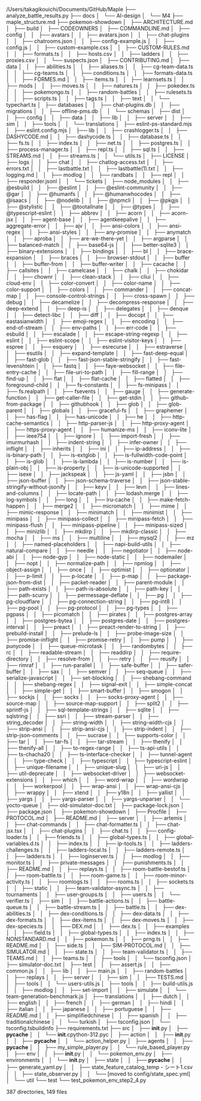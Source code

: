 /Users/takagikouichi/Documents/GitHub/Maple
├── analyze_battle_results.py
├── docs
│   └── AI-design
│       └── M4
├── maple_structure.md
├── pokemon-showdown
│   ├── ARCHITECTURE.md
│   ├── build
│   ├── CODEOWNERS
│   ├── COMMANDLINE.md
│   ├── config
│   │   ├── avatars
│   │   ├── avatars.json
│   │   ├── chat-plugins
│   │   ├── chatrooms.json
│   │   ├── config-example.js
│   │   ├── config.js
│   │   ├── custom-example.css
│   │   ├── CUSTOM-RULES.md
│   │   ├── formats.ts
│   │   ├── hosts.csv
│   │   ├── ladders
│   │   ├── proxies.csv
│   │   └── suspects.json
│   ├── CONTRIBUTING.md
│   ├── data
│   │   ├── abilities.ts
│   │   ├── aliases.ts
│   │   ├── cg-team-data.ts
│   │   ├── cg-teams.ts
│   │   ├── conditions.ts
│   │   ├── formats-data.ts
│   │   ├── FORMES.md
│   │   ├── items.ts
│   │   ├── learnsets.ts
│   │   ├── mods
│   │   ├── moves.ts
│   │   ├── natures.ts
│   │   ├── pokedex.ts
│   │   ├── pokemongo.ts
│   │   ├── random-battles
│   │   ├── rulesets.ts
│   │   ├── scripts.ts
│   │   ├── tags.ts
│   │   ├── text
│   │   └── typechart.ts
│   ├── databases
│   │   ├── chat-plugins.db
│   │   ├── migrations
│   │   ├── offline-pms.db
│   │   └── schemas
│   ├── dist
│   │   ├── config
│   │   ├── data
│   │   ├── lib
│   │   ├── server
│   │   ├── sim
│   │   ├── tools
│   │   └── translations
│   ├── eslint-ps-standard.mjs
│   ├── eslint.config.mjs
│   ├── lib
│   │   ├── crashlogger.ts
│   │   ├── DASHYCODE.md
│   │   ├── dashycode.ts
│   │   ├── database.ts
│   │   ├── fs.ts
│   │   ├── index.ts
│   │   ├── net.ts
│   │   ├── postgres.ts
│   │   ├── process-manager.ts
│   │   ├── repl.ts
│   │   ├── sql.ts
│   │   ├── STREAMS.md
│   │   ├── streams.ts
│   │   └── utils.ts
│   ├── LICENSE
│   ├── logs
│   │   ├── chat
│   │   ├── chatlog-access.txt
│   │   ├── errors.txt
│   │   ├── lastbattle.txt
│   │   ├── lastbattle(1).txt
│   │   ├── logging.md
│   │   ├── modlog
│   │   ├── randbats
│   │   ├── repl
│   │   ├── responder.jsonl
│   │   └── tickets
│   ├── node_modules
│   │   ├── @esbuild
│   │   ├── @eslint
│   │   ├── @eslint-community
│   │   ├── @gar
│   │   ├── @humanfs
│   │   ├── @humanwhocodes
│   │   ├── @isaacs
│   │   ├── @nodelib
│   │   ├── @npmcli
│   │   ├── @pkgjs
│   │   ├── @stylistic
│   │   ├── @tootallnate
│   │   ├── @types
│   │   ├── @typescript-eslint
│   │   ├── abbrev
│   │   ├── acorn
│   │   ├── acorn-jsx
│   │   ├── agent-base
│   │   ├── agentkeepalive
│   │   ├── aggregate-error
│   │   ├── ajv
│   │   ├── ansi-colors
│   │   ├── ansi-regex
│   │   ├── ansi-styles
│   │   ├── any-promise
│   │   ├── anymatch
│   │   ├── aproba
│   │   ├── are-we-there-yet
│   │   ├── argparse
│   │   ├── balanced-match
│   │   ├── base64-js
│   │   ├── better-sqlite3
│   │   ├── binary-extensions
│   │   ├── bindings
│   │   ├── bl
│   │   ├── brace-expansion
│   │   ├── braces
│   │   ├── browser-stdout
│   │   ├── buffer
│   │   ├── buffer-from
│   │   ├── buffer-writer
│   │   ├── cacache
│   │   ├── callsites
│   │   ├── camelcase
│   │   ├── chalk
│   │   ├── chokidar
│   │   ├── chownr
│   │   ├── clean-stack
│   │   ├── cliui
│   │   ├── cloud-env
│   │   ├── color-convert
│   │   ├── color-name
│   │   ├── color-support
│   │   ├── colors
│   │   ├── commander
│   │   ├── concat-map
│   │   ├── console-control-strings
│   │   ├── cross-spawn
│   │   ├── debug
│   │   ├── decamelize
│   │   ├── decompress-response
│   │   ├── deep-extend
│   │   ├── deep-is
│   │   ├── delegates
│   │   ├── denque
│   │   ├── detect-libc
│   │   ├── diff
│   │   ├── docopt
│   │   ├── eastasianwidth
│   │   ├── emoji-regex
│   │   ├── encoding
│   │   ├── end-of-stream
│   │   ├── env-paths
│   │   ├── err-code
│   │   ├── esbuild
│   │   ├── escalade
│   │   ├── escape-string-regexp
│   │   ├── eslint
│   │   ├── eslint-scope
│   │   ├── eslint-visitor-keys
│   │   ├── espree
│   │   ├── esquery
│   │   ├── esrecurse
│   │   ├── estraverse
│   │   ├── esutils
│   │   ├── expand-template
│   │   ├── fast-deep-equal
│   │   ├── fast-glob
│   │   ├── fast-json-stable-stringify
│   │   ├── fast-levenshtein
│   │   ├── fastq
│   │   ├── faye-websocket
│   │   ├── file-entry-cache
│   │   ├── file-uri-to-path
│   │   ├── fill-range
│   │   ├── find-up
│   │   ├── flat
│   │   ├── flat-cache
│   │   ├── flatted
│   │   ├── foreground-child
│   │   ├── fs-constants
│   │   ├── fs-minipass
│   │   ├── fs.realpath
│   │   ├── fsevents
│   │   ├── gauge
│   │   ├── generate-function
│   │   ├── get-caller-file
│   │   ├── get-stdin
│   │   ├── github-from-package
│   │   ├── githubhook
│   │   ├── glob
│   │   ├── glob-parent
│   │   ├── globals
│   │   ├── graceful-fs
│   │   ├── graphemer
│   │   ├── has-flag
│   │   ├── has-unicode
│   │   ├── he
│   │   ├── http-cache-semantics
│   │   ├── http-parser-js
│   │   ├── http-proxy-agent
│   │   ├── https-proxy-agent
│   │   ├── humanize-ms
│   │   ├── iconv-lite
│   │   ├── ieee754
│   │   ├── ignore
│   │   ├── import-fresh
│   │   ├── imurmurhash
│   │   ├── indent-string
│   │   ├── infer-owner
│   │   ├── inflight
│   │   ├── inherits
│   │   ├── ini
│   │   ├── ip-address
│   │   ├── is-binary-path
│   │   ├── is-extglob
│   │   ├── is-fullwidth-code-point
│   │   ├── is-glob
│   │   ├── is-lambda
│   │   ├── is-number
│   │   ├── is-plain-obj
│   │   ├── is-property
│   │   ├── is-unicode-supported
│   │   ├── isexe
│   │   ├── jackspeak
│   │   ├── js-yaml
│   │   ├── jsbn
│   │   ├── json-buffer
│   │   ├── json-schema-traverse
│   │   ├── json-stable-stringify-without-jsonify
│   │   ├── keyv
│   │   ├── levn
│   │   ├── lines-and-columns
│   │   ├── locate-path
│   │   ├── lodash.merge
│   │   ├── log-symbols
│   │   ├── long
│   │   ├── lru-cache
│   │   ├── make-fetch-happen
│   │   ├── merge2
│   │   ├── micromatch
│   │   ├── mime
│   │   ├── mimic-response
│   │   ├── minimatch
│   │   ├── minimist
│   │   ├── minipass
│   │   ├── minipass-collect
│   │   ├── minipass-fetch
│   │   ├── minipass-flush
│   │   ├── minipass-pipeline
│   │   ├── minipass-sized
│   │   ├── minizlib
│   │   ├── mkdirp
│   │   ├── mkdirp-classic
│   │   ├── mocha
│   │   ├── ms
│   │   ├── multiline
│   │   ├── mysql2
│   │   ├── mz
│   │   ├── named-placeholders
│   │   ├── napi-build-utils
│   │   ├── natural-compare
│   │   ├── needle
│   │   ├── negotiator
│   │   ├── node-abi
│   │   ├── node-gyp
│   │   ├── node-static
│   │   ├── nodemailer
│   │   ├── nopt
│   │   ├── normalize-path
│   │   ├── npmlog
│   │   ├── object-assign
│   │   ├── once
│   │   ├── optimist
│   │   ├── optionator
│   │   ├── p-limit
│   │   ├── p-locate
│   │   ├── p-map
│   │   ├── package-json-from-dist
│   │   ├── packet-reader
│   │   ├── parent-module
│   │   ├── path-exists
│   │   ├── path-is-absolute
│   │   ├── path-key
│   │   ├── path-scurry
│   │   ├── permessage-deflate
│   │   ├── pg
│   │   ├── pg-cloudflare
│   │   ├── pg-connection-string
│   │   ├── pg-int8
│   │   ├── pg-pool
│   │   ├── pg-protocol
│   │   ├── pg-types
│   │   ├── pgpass
│   │   ├── picomatch
│   │   ├── pirates
│   │   ├── postgres-array
│   │   ├── postgres-bytea
│   │   ├── postgres-date
│   │   ├── postgres-interval
│   │   ├── preact
│   │   ├── preact-render-to-string
│   │   ├── prebuild-install
│   │   ├── prelude-ls
│   │   ├── probe-image-size
│   │   ├── promise-inflight
│   │   ├── promise-retry
│   │   ├── pump
│   │   ├── punycode
│   │   ├── queue-microtask
│   │   ├── randombytes
│   │   ├── rc
│   │   ├── readable-stream
│   │   ├── readdirp
│   │   ├── require-directory
│   │   ├── resolve-from
│   │   ├── retry
│   │   ├── reusify
│   │   ├── rimraf
│   │   ├── run-parallel
│   │   ├── safe-buffer
│   │   ├── safer-buffer
│   │   ├── sax
│   │   ├── semver
│   │   ├── seq-queue
│   │   ├── serialize-javascript
│   │   ├── set-blocking
│   │   ├── shebang-command
│   │   ├── shebang-regex
│   │   ├── signal-exit
│   │   ├── simple-concat
│   │   ├── simple-get
│   │   ├── smart-buffer
│   │   ├── smogon
│   │   ├── sockjs
│   │   ├── socks
│   │   ├── socks-proxy-agent
│   │   ├── source-map
│   │   ├── source-map-support
│   │   ├── split2
│   │   ├── sprintf-js
│   │   ├── sql-template-strings
│   │   ├── sqlite
│   │   ├── sqlstring
│   │   ├── ssri
│   │   ├── stream-parser
│   │   ├── string_decoder
│   │   ├── string-width
│   │   ├── string-width-cjs
│   │   ├── strip-ansi
│   │   ├── strip-ansi-cjs
│   │   ├── strip-indent
│   │   ├── strip-json-comments
│   │   ├── sucrase
│   │   ├── supports-color
│   │   ├── tar
│   │   ├── tar-fs
│   │   ├── tar-stream
│   │   ├── thenify
│   │   ├── thenify-all
│   │   ├── to-regex-range
│   │   ├── ts-api-utils
│   │   ├── ts-chacha20
│   │   ├── ts-interface-checker
│   │   ├── tunnel-agent
│   │   ├── type-check
│   │   ├── typescript
│   │   ├── typescript-eslint
│   │   ├── unique-filename
│   │   ├── unique-slug
│   │   ├── uri-js
│   │   ├── util-deprecate
│   │   ├── websocket-driver
│   │   ├── websocket-extensions
│   │   ├── which
│   │   ├── word-wrap
│   │   ├── wordwrap
│   │   ├── workerpool
│   │   ├── wrap-ansi
│   │   ├── wrap-ansi-cjs
│   │   ├── wrappy
│   │   ├── xtend
│   │   ├── y18n
│   │   ├── yallist
│   │   ├── yargs
│   │   ├── yargs-parser
│   │   ├── yargs-unparser
│   │   └── yocto-queue
│   ├── old-simulator-doc.txt
│   ├── package-lock.json
│   ├── package.json
│   ├── pokemon-showdown
│   ├── Procfile
│   ├── PROTOCOL.md
│   ├── README.md
│   ├── server
│   │   ├── artemis
│   │   ├── chat-commands
│   │   ├── chat-formatter.ts
│   │   ├── chat-jsx.tsx
│   │   ├── chat-plugins
│   │   ├── chat.ts
│   │   ├── config-loader.ts
│   │   ├── friends.ts
│   │   ├── global-types.ts
│   │   ├── global-variables.d.ts
│   │   ├── index.ts
│   │   ├── ip-tools.ts
│   │   ├── ladders-challenges.ts
│   │   ├── ladders-local.ts
│   │   ├── ladders-remote.ts
│   │   ├── ladders.ts
│   │   ├── loginserver.ts
│   │   ├── modlog
│   │   ├── monitor.ts
│   │   ├── private-messages
│   │   ├── punishments.ts
│   │   ├── README.md
│   │   ├── replays.ts
│   │   ├── room-battle-bestof.ts
│   │   ├── room-battle.ts
│   │   ├── room-game.ts
│   │   ├── room-minor-activity.ts
│   │   ├── roomlogs.ts
│   │   ├── rooms.ts
│   │   ├── sockets.ts
│   │   ├── static
│   │   ├── team-validator-async.ts
│   │   ├── tournaments
│   │   ├── user-groups.ts
│   │   ├── users.ts
│   │   └── verifier.ts
│   ├── sim
│   │   ├── battle-actions.ts
│   │   ├── battle-queue.ts
│   │   ├── battle-stream.ts
│   │   ├── battle.ts
│   │   ├── dex-abilities.ts
│   │   ├── dex-conditions.ts
│   │   ├── dex-data.ts
│   │   ├── dex-formats.ts
│   │   ├── dex-items.ts
│   │   ├── dex-moves.ts
│   │   ├── dex-species.ts
│   │   ├── DEX.md
│   │   ├── dex.ts
│   │   ├── examples
│   │   ├── field.ts
│   │   ├── global-types.ts
│   │   ├── index.ts
│   │   ├── NONSTANDARD.md
│   │   ├── pokemon.ts
│   │   ├── prng.ts
│   │   ├── README.md
│   │   ├── side.ts
│   │   ├── SIM-PROTOCOL.md
│   │   ├── SIMULATOR.md
│   │   ├── state.ts
│   │   ├── team-validator.ts
│   │   ├── TEAMS.md
│   │   ├── teams.ts
│   │   ├── tools
│   │   └── tsconfig.json
│   ├── simulator-doc.txt
│   ├── test
│   │   ├── assert.js
│   │   ├── common.js
│   │   ├── lib
│   │   ├── main.js
│   │   ├── random-battles
│   │   ├── replays
│   │   ├── server
│   │   ├── sim
│   │   ├── TESTS.md
│   │   ├── tools
│   │   └── users-utils.js
│   ├── tools
│   │   ├── build-utils.js
│   │   ├── modlog
│   │   ├── set-import
│   │   ├── simulate
│   │   └── team-generation-benchmark.js
│   ├── translations
│   │   ├── dutch
│   │   ├── english
│   │   ├── french
│   │   ├── german
│   │   ├── hindi
│   │   ├── italian
│   │   ├── japanese
│   │   ├── portuguese
│   │   ├── README.md
│   │   ├── simplifiedchinese
│   │   ├── spanish
│   │   ├── traditionalchinese
│   │   └── turkish
│   ├── tsconfig.json
│   └── tsconfig.tsbuildinfo
├── requirements.txt
├── src
│   ├── __init__.py
│   ├── __pycache__
│   │   └── __init__.cpython-312.pyc
│   ├── action
│   │   ├── __init__.py
│   │   ├── __pycache__
│   │   └── action_helper.py
│   ├── agents
│   │   ├── __pycache__
│   │   ├── my_simple_player.py
│   │   └── rule_based_player.py
│   ├── env
│   │   ├── __init__.py
│   │   └── pokemon_env.py
│   ├── environments
│   │   └── __init__.py
│   ├── state
│   │   ├── __pycache__
│   │   ├── generate_yaml.py
│   │   ├── state_feature_catalog_temp - シート1.csv
│   │   ├── state_observer.py
│   │   └── [moved to config/state_spec.yml]
│   └── util
└── test
    └── test_pokemon_env_step2_4.py

387 directories, 149 files
